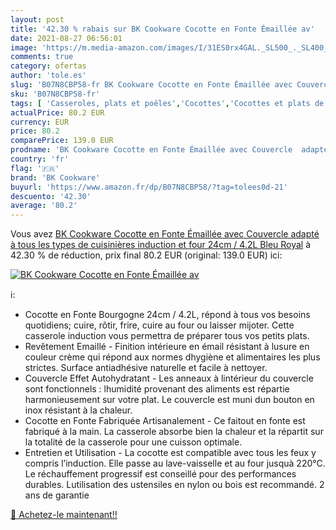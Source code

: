 ```yaml
---
layout: post
title: '42.30 % rabais sur BK Cookware Cocotte en Fonte Émaillée av'
date: 2021-08-27 06:56:01
image: 'https://m.media-amazon.com/images/I/31ES0rx4GAL._SL500_._SL400_.jpg'
comments: true
category: ofertas
author: 'tole.es'
slug: 'B07N8CBP58-fr BK Cookware Cocotte en Fonte Émaillée avec Couvercle...'
sku: 'B07N8CBP58-fr'
tags: [ 'Casseroles, plats et poêles','Cocottes','Cocottes et plats de cuisson','Cuisine et Maison','bk cookware', ]
actualPrice: 80.2 EUR
currency: EUR
price: 80.2
comparePrice: 139.0 EUR
prodname: 'BK Cookware Cocotte en Fonte Émaillée avec Couvercle  adapté à tous les types de cuisinières  induction et four  24cm / 4.2L  Bleu Royal'
country: 'fr'
flag: '🇫🇷'
brand: 'BK Cookware'
buyurl: 'https://www.amazon.fr/dp/B07N8CBP58/?tag=tolees0d-21'
descuento: '42.30'
average: '80.2'
---
```


Vous avez [BK Cookware Cocotte en Fonte Émaillée avec Couvercle  adapté à tous les types de cuisinières  induction et four  24cm / 4.2L  Bleu Royal](https://www.amazon.fr/dp/B07N8CBP58/?tag=tolees0d-21)  à  42.30 % de réduction, prix final  80.2 EUR (original: 139.0 EUR) ici:

[![BK Cookware Cocotte en Fonte Émaillée av](https://m.media-amazon.com/images/I/31ES0rx4GAL._SL500_._SL400_.jpg)](https://www.amazon.fr/dp/B07N8CBP58/?tag=tolees0d-21)

ℹ️:

- Cocotte en Fonte Bourgogne 24cm / 4.2L, répond à tous vos besoins quotidiens; cuire, rôtir, frire, cuire au four ou laisser mijoter. Cette casserole induction vous permettra de préparer tous vos petits plats.
- Revêtement Emaillé - Finition intérieure en émail résistant à lusure en couleur crème qui répond aux normes dhygiène et alimentaires les plus strictes. Surface antiadhésive naturelle et facile à nettoyer.
- Couvercle Effet Autohydratant - Les anneaux à lintérieur du couvercle sont fonctionnels : lhumidité provenant des aliments est répartie harmonieusement sur votre plat. Le couvercle est muni dun bouton en inox résistant à la chaleur.
- Cocotte en Fonte Fabriquée Artisanalement - Ce faitout en fonte est fabriqué à la main. La casserole absorbe bien la chaleur et la répartit sur la totalité de la casserole pour une cuisson optimale.
- Entretien et Utilisation - La cocotte est compatible avec tous les feux y compris l’induction. Elle passe au lave-vaisselle et au four jusquà 220°C. Le réchauffement progressif est conseillé pour des performances durables. Lutilisation des ustensiles en nylon ou bois est recommandé. 2 ans de garantie

[🛒 Achetez-le maintenant!!](https://www.amazon.fr/dp/B07N8CBP58/?tag=tolees0d-21)
